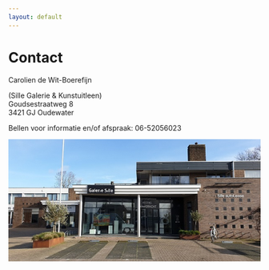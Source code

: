 ```yaml
---
layout: default
---
```


# Contact

Carolien de Wit-Boerefijn

(Sille Galerie & Kunstuitleen)  
Goudsestraatweg 8  
3421 GJ Oudewater

Bellen voor informatie en/of afspraak: 06-52056023  


![alt text](/images/gallery/salonpandsille2.jpg "Logo Title Text 1")
